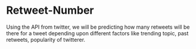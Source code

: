 Retweet-Number
==============

Using the API from twitter, we will be predicting how many retweets will be there for a tweet depending upon different factors like trending topic, past retweets, popularity of twitterer.
